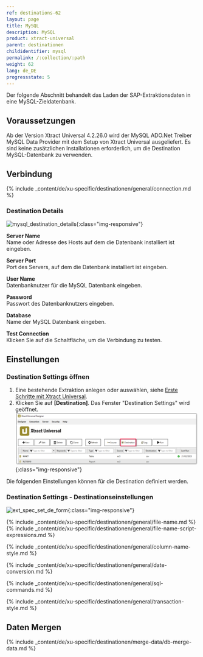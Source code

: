 ```yaml
---
ref: destinations-62
layout: page
title: MySQL
description: MySQL
product: xtract-universal
parent: destinationen
childidentifier: mysql
permalink: /:collection/:path
weight: 62
lang: de_DE
progressstate: 5
---
```


Der folgende Abschnitt behandelt das Laden der SAP-Extraktionsdaten in eine MySQL-Zieldatenbank.  

## Voraussetzungen

Ab der Version Xtract Universal 4.2.26.0 wird der MySQL ADO.Net Treiber MySQL Data Provider mit dem Setup von Xtract Universal ausgeliefert. 
Es sind keine zusätzlichen Installationen erforderlich, um die Destination MySQL-Datenbank zu verwenden.

## Verbindung

{% include _content/de/xu-specific/destinationen/general/connection.md %}	

### Destination Details

![mysql_destination_details](/img/content/mysql_destination_details.png){:class="img-responsive"}

**Server Name** <br>
Name oder Adresse des Hosts auf dem die Datenbank installiert ist eingeben.

**Server Port** <br>
Port des Servers, auf dem die Datenbank installiert ist eingeben.

**User Name** <br>
Datenbanknutzer für die MySQL Datenbank eingeben.

**Password** <br>
Passwort des Datenbanknutzers eingeben.

**Database** <br>
Name der MySQL Datenbank eingeben.

**Test Connection** <br>
Klicken Sie auf die Schaltfläche, um die Verbindung zu testen. 

## Einstellungen

### Destination Settings öffnen

1. Eine bestehende Extraktion anlegen oder auswählen, siehe [Erste Schritte mit Xtract Universal](../erste-schritte/eine-neue-extraktion-anlegen).
2. Klicken Sie auf **[Destination]**. Das Fenster "Destination Settings" wird geöffnet.
![Destination-settings](/img/content/xu/xu_designer_destination.png){:class="img-responsive"}

Die folgenden Einstellungen können für die Destination definiert werden. 
  
### Destination Settings - Destinationseinstellungen

![ext_spec_set_de_form](/img/content/mysql-configurations.png){:class="img-responsive"}

{% include _content/de/xu-specific/destinationen/general/file-name.md %}
{% include _content/de/xu-specific/destinationen/general/file-name-script-expressions.md %}

{% include _content/de/xu-specific/destinationen/general/column-name-style.md %}

{% include _content/de/xu-specific/destinationen/general/date-conversion.md %}

{% include _content/de/xu-specific/destinationen/general/sql-commands.md %}

{% include _content/de/xu-specific/destinationen/general/transaction-style.md %}

## Daten Mergen

{% include _content/de/xu-specific/destinationen/merge-data/db-merge-data.md  %}